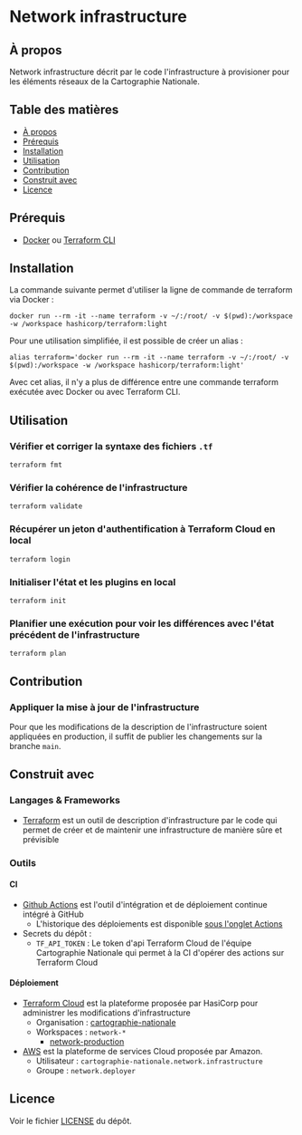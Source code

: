 # Network infrastructure

## À propos

Network infrastructure décrit par le code l'infrastructure à provisioner pour les éléments réseaux de la Cartographie Nationale.

## Table des matières

- [À propos](#à-propos)
- [Prérequis](#prérequis)
- [Installation](#installation)
- [Utilisation](#utilisation)
- [Contribution](#contribution)
- [Construit avec](#construit-avec)
- [Licence](#licence)

## Prérequis

- [Docker](https://www.docker.com/) ou [Terraform CLI](https://www.terraform.io/cli)

## Installation

La commande suivante permet d'utiliser la ligne de commande de terraform via Docker :
```shell
docker run --rm -it --name terraform -v ~/:/root/ -v $(pwd):/workspace -w /workspace hashicorp/terraform:light
```

Pour une utilisation simplifiée, il est possible de créer un alias :
```shell
alias terraform='docker run --rm -it --name terraform -v ~/:/root/ -v $(pwd):/workspace -w /workspace hashicorp/terraform:light'
```

Avec cet alias, il n'y a plus de différence entre une commande terraform exécutée avec Docker ou avec Terraform CLI.

## Utilisation

### Vérifier et corriger la syntaxe des fichiers `.tf`

```shell
terraform fmt
```

### Vérifier la cohérence de l'infrastructure

```shell
terraform validate
```

### Récupérer un jeton d'authentification à Terraform Cloud en local

```shell
terraform login
```

### Initialiser l'état et les plugins en local

```shell
terraform init
```

### Planifier une exécution pour voir les différences avec l'état précédent de l'infrastructure

```shell
terraform plan
```

## Contribution

### Appliquer la mise à jour de l'infrastructure

Pour que les modifications de la description de l'infrastructure soient appliquées en production, il suffit de publier les changements sur la branche `main`.

## Construit avec

### Langages & Frameworks

- [Terraform](https://www.terraform.io/) est un outil de description d'infrastructure par le code qui permet de créer et de maintenir une infrastructure de manière sûre et prévisible

### Outils

#### CI

- [Github Actions](https://docs.github.com/en/actions) est l'outil d'intégration et de déploiement continue intégré à GitHub
  - L'historique des déploiements est disponible [sous l'onglet Actions](https://github.com/anct-cartographie-nationale/network-infrastructure/actions/) 
- Secrets du dépôt :
  - `TF_API_TOKEN` : Le token d'api Terraform Cloud de l'équipe Cartographie Nationale qui permet à la CI d'opérer des actions sur Terraform Cloud

#### Déploiement

- [Terraform Cloud](https://www.clever-cloud.com/) est la plateforme proposée par HasiCorp pour administrer les modifications d'infrastructure
  - Organisation : [cartographie-nationale](https://app.terraform.io/app/cartographie-nationale/workspaces)
  - Workspaces : `network-*`
    - [network-production](https://app.terraform.io/app/cartographie-nationale/workspaces/network-production)
- [AWS](https://aws.amazon.com/) est la plateforme de services Cloud proposée par Amazon.
  - Utilisateur : `cartographie-nationale.network.infrastructure`
  - Groupe : `network.deployer`

## Licence

Voir le fichier [LICENSE](./LICENSE.md) du dépôt.
